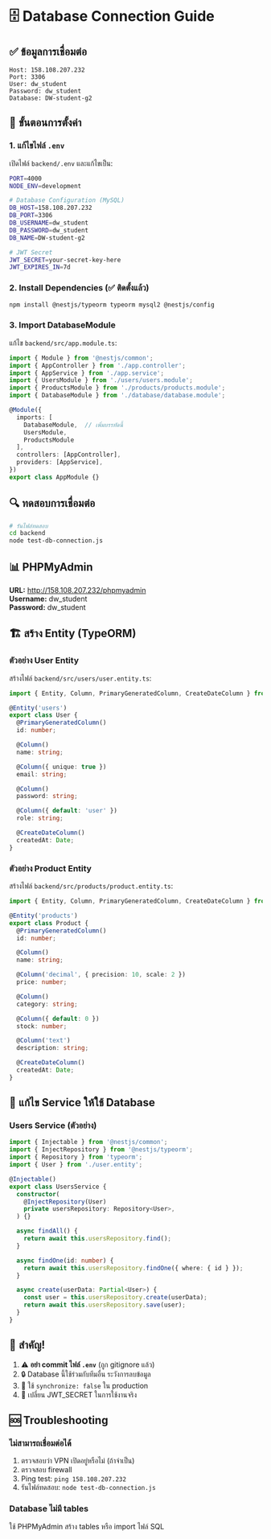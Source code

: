 # 🗄️ Database Connection Guide

## ✅ ข้อมูลการเชื่อมต่อ

```
Host: 158.108.207.232
Port: 3306
User: dw_student
Password: dw_student
Database: DW-student-g2
```

## 📝 ขั้นตอนการตั้งค่า

### 1. แก้ไขไฟล์ `.env`

เปิดไฟล์ `backend/.env` และแก้ไขเป็น:

```bash
PORT=4000
NODE_ENV=development

# Database Configuration (MySQL)
DB_HOST=158.108.207.232
DB_PORT=3306
DB_USERNAME=dw_student
DB_PASSWORD=dw_student
DB_NAME=DW-student-g2

# JWT Secret
JWT_SECRET=your-secret-key-here
JWT_EXPIRES_IN=7d
```

### 2. Install Dependencies (✅ ติดตั้งแล้ว)

```bash
npm install @nestjs/typeorm typeorm mysql2 @nestjs/config
```

### 3. Import DatabaseModule

แก้ไข `backend/src/app.module.ts`:

```typescript
import { Module } from '@nestjs/common';
import { AppController } from './app.controller';
import { AppService } from './app.service';
import { UsersModule } from './users/users.module';
import { ProductsModule } from './products/products.module';
import { DatabaseModule } from './database/database.module';

@Module({
  imports: [
    DatabaseModule,  // เพิ่มบรรทัดนี้
    UsersModule, 
    ProductsModule
  ],
  controllers: [AppController],
  providers: [AppService],
})
export class AppModule {}
```

## 🔍 ทดสอบการเชื่อมต่อ

```bash
# รันไฟล์ทดสอบ
cd backend
node test-db-connection.js
```

## 📊 PHPMyAdmin

**URL:** http://158.108.207.232/phpmyadmin  
**Username:** dw_student  
**Password:** dw_student  

## 🏗️ สร้าง Entity (TypeORM)

### ตัวอย่าง User Entity

สร้างไฟล์ `backend/src/users/user.entity.ts`:

```typescript
import { Entity, Column, PrimaryGeneratedColumn, CreateDateColumn } from 'typeorm';

@Entity('users')
export class User {
  @PrimaryGeneratedColumn()
  id: number;

  @Column()
  name: string;

  @Column({ unique: true })
  email: string;

  @Column()
  password: string;

  @Column({ default: 'user' })
  role: string;

  @CreateDateColumn()
  createdAt: Date;
}
```

### ตัวอย่าง Product Entity

สร้างไฟล์ `backend/src/products/product.entity.ts`:

```typescript
import { Entity, Column, PrimaryGeneratedColumn, CreateDateColumn } from 'typeorm';

@Entity('products')
export class Product {
  @PrimaryGeneratedColumn()
  id: number;

  @Column()
  name: string;

  @Column('decimal', { precision: 10, scale: 2 })
  price: number;

  @Column()
  category: string;

  @Column({ default: 0 })
  stock: number;

  @Column('text')
  description: string;

  @CreateDateColumn()
  createdAt: Date;
}
```

## 🔄 แก้ไข Service ให้ใช้ Database

### Users Service (ตัวอย่าง)

```typescript
import { Injectable } from '@nestjs/common';
import { InjectRepository } from '@nestjs/typeorm';
import { Repository } from 'typeorm';
import { User } from './user.entity';

@Injectable()
export class UsersService {
  constructor(
    @InjectRepository(User)
    private usersRepository: Repository<User>,
  ) {}

  async findAll() {
    return await this.usersRepository.find();
  }

  async findOne(id: number) {
    return await this.usersRepository.findOne({ where: { id } });
  }

  async create(userData: Partial<User>) {
    const user = this.usersRepository.create(userData);
    return await this.usersRepository.save(user);
  }
}
```

## 📌 สำคัญ!

1. ⚠️ **อย่า commit ไฟล์ `.env`** (ถูก gitignore แล้ว)
2. 🔒 Database นี้ใช้ร่วมกับทีมอื่น ระวังการลบข้อมูล
3. 📝 ใช้ `synchronize: false` ใน production
4. 🔐 เปลี่ยน JWT_SECRET ในการใช้งานจริง

## 🆘 Troubleshooting

### ไม่สามารถเชื่อมต่อได้

1. ตรวจสอบว่า VPN เปิดอยู่หรือไม่ (ถ้าจำเป็น)
2. ตรวจสอบ firewall
3. Ping test: `ping 158.108.207.232`
4. รันไฟล์ทดสอบ: `node test-db-connection.js`

### Database ไม่มี tables

ใช้ PHPMyAdmin สร้าง tables หรือ import ไฟล์ SQL


